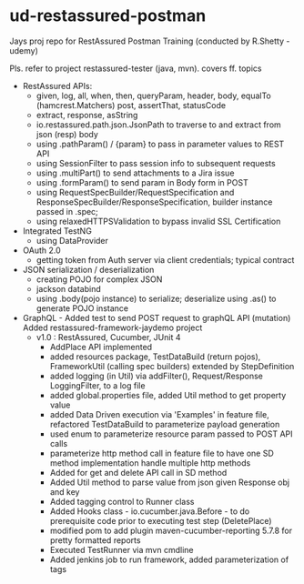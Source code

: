 # ud-restassured-postman
Jays proj repo for RestAssured Postman Training (conducted by R.Shetty - udemy)

Pls. refer to project restassured-tester (java, mvn). covers ff. topics
- RestAssured APIs:
  - given, log, all, when, then, queryParam, header, body, equalTo (hamcrest.Matchers) post, assertThat, statusCode
  - extract, response, asString
  - io.restassured.path.json.JsonPath to traverse to and extract from json (resp) body
  - using .pathParam() / {param} to pass in parameter values to REST API
  - using SessionFilter to pass session info to subsequent requests
  - using .multiPart() to send attachments to a Jira issue
  - using .formParam() to send param in Body form in POST
  - using RequestSpecBuilder/RequestSpecification and ResponseSpecBuilder/ResponseSpecification, builder instance passed in .spec;
  - using relaxedHTTPSValidation to bypass invalid SSL Certification
- Integrated TestNG
  - using DataProvider
- OAuth 2.0
  - getting token from Auth server via client credentials; typical contract
- JSON serialization / deserialization
  - creating POJO for complex JSON
  - jackson databind
  - using .body(pojo instance) to serialize; deserialize using .as() to generate POJO instance
- GraphQL - Added test to send POST request to graphQL API (mutation)
Added restassured-framework-jaydemo project
  - v1.0 : RestAssured, Cucumber, JUnit 4
    - AddPlace API implemented
    - added resources package, TestDataBuild (return pojos), FrameworkUtil (calling spec builders) extended by StepDefinition
    - added logging (in Util) via addFilter(), Request/Response LoggingFilter, to a log file
    - added global.properties file, added Util method to get property value
    - added Data Driven execution via 'Examples' in feature file, refactored TestDataBuild to parameterize payload generation
    - used enum to parameterize resource param passed to POST API calls
    - parameterize http method call in feature file to have one SD method implementation handle multiple http methods
    - Added for get and delete API call in SD method
    - Added Util method to parse value from json given Response obj and key
    - Added tagging control to Runner class
    - Added Hooks class - io.cucumber.java.Before - to do prerequisite code prior to executing test step (DeletePlace)
    - modified pom to add plugin maven-cucumber-reporting 5.7.8 for pretty formatted reports
    - Executed TestRunner via mvn cmdline
    - Added jenkins job to run framework, added parameterization of tags
    

